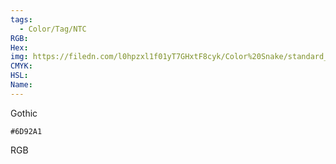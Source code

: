 ```yaml
---
tags:
  - Color/Tag/NTC
RGB:
Hex:
img: https://filedn.com/l0hpzxl1f01yT7GHxtF8cyk/Color%20Snake/standard_csv_to_svg//6D92A1.svg
CMYK:
HSL:
Name:
---
```

Gothic
```palette
#6D92A1
```
RGB
